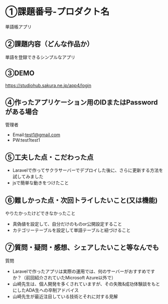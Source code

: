 # ①課題番号-プロダクト名

単語帳アプリ

## ②課題内容（どんな作品か）

単語を登録できるシンプルなアプリ

## ③DEMO

https://studiohub.sakura.ne.jp/app4/login

## ④作ったアプリケーション用のIDまたはPasswordがある場合

管理者
- Email:test1@gmail.com
- PW:test1test1

## ⑤工夫した点・こだわった点

- Laravelで作ってサクラサーバーでデプロイした後に、さらに更新する方法を試してみました
- jsで簡単な動きをつけたこと

## ⑥難しかった点・次回トライしたいこと(又は機能)

やりたかったけどできなかったこと
- 真偽値を設定して、自分だけのものor公開設定すること
- カテゴリーテーブルを設定して単語テーブルと紐づけること

## ⑦質問・疑問・感想、シェアしたいこと等なんでも
質問
- Laravelで作ったアプリは実際の運用では、何のサーバーがおすすめですか？（前回紹介されていたMicrosoft Azure以外で）
- 山崎先生は、個人開発を多くされていますが、その失敗&成功体験談をもとにしたADA生への卒制アドバイス
- 山崎先生が最近注目している技術とそれに対する見解


